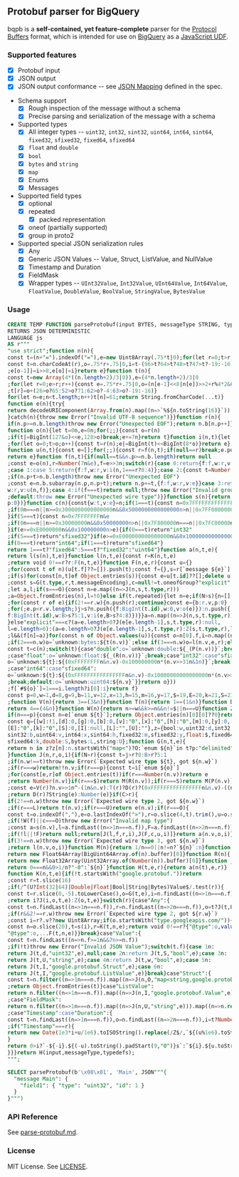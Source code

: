 ## Protobuf parser for BigQuery

bqpb is a **self-contained, yet feature-complete** parser for the [Protocol Buffers](https://protobuf.dev/) format, which is intended for use on [BigQuery](https://cloud.google.com/bigquery/) as a [JavaScript UDF](https://cloud.google.com/bigquery/docs/reference/standard-sql/user-defined-functions#javascript-udfs).

### Supported features

- [x] Protobuf input
- [x] JSON output
- [x] JSON output conformance -- see [JSON Mapping](https://protobuf.dev/programming-guides/proto3/#json) defined in the spec.
- Schema support
  - [x] Rough inspection of the message without a schema
  - [x] Precise parsing and serialization of the message with a schema
- Supported types
  - [x] All integer types -- `uint32`, `int32`, `sint32`, `uint64`, `int64`, `sint64`, `fixed32`, `sfixed32`, `fixed64`, `sfixed64`
  - [x] `float` and `double`
  - [x] `bool`
  - [x] `bytes` and `string`
  - [x] `map`
  - [x] Enums
  - [x] Messages
- Supported field types
  - [x] optional
  - [x] repeated
    - [x] packed representation
  - [x] oneof (partially supported)
  - [x] group in proto2
- Supported special JSON serialization rules
  - [x] Any
  - [x] Generic JSON Values -- Value, Struct, ListValue, and NullValue
  - [x] Timestamp and Duration
  - [x] FieldMask
  - [x] Wrapper types -- `UInt32Value`, `Int32Value`, `UInt64Value`, `Int64Value`, `FloatValue`, `DoubleValue`, `BoolValue`, `StringValue`, `BytesValue`

### Usage

```sql
CREATE TEMP FUNCTION parseProtobuf(input BYTES, messageType STRING, typedefs JSON)
RETURNS JSON DETERMINISTIC
LANGUAGE js
AS r"""
"use strict";function n(n){
const t=(n+"=").indexOf("="),e=new Uint8Array(.75*t|0);for(let r=0;t>r;r++){
const t=n.charCodeAt(r),o=.75*r+.75|0,i=t-(96>t?64>t?48>t?47>t?-19:-16:-4:65:71)<<2+r%4*2
;e[o-1]|=i>>8,e[o]|=i}return e}function t(n){
const t=new Array(4*((n.length+2)/3|0)),e=(4*n.length+2)/3|0
;for(let r=0;e>r;r++){const e=.75*r+.75|0,o=(n[e-1]<<8|n[e])>>2+r%4*2&63
;t[r]=o+(26>o?65:52>o?71:62>o?-4:63>o?-19:-16)}
for(let n=e;n<t.length;n++)t[n]=61;return String.fromCharCode(...t)}
function e(n){try{
return decodeURIComponent(Array.from(n).map((n=>`%${n.toString(16)}`)).join(""))
}catch(n){throw new Error("Invalid UTF-8 sequence")}}function r(n){
if(n.p>=n.b.length)throw new Error("Unexpected EOF");return n.b[n.p++]}
function o(n){let t=0n,e=0n;for(;;){const o=r(n)
;if(t|=BigInt(127&o)<<e,128>o)break;e+=7n}return t}function i(n,t){let e=0n
;for(let o=0;t>o;o++){const t=r(n);e|=BigInt(t)<<BigInt(8*o)}return e}
function u(n,t){const e=[];for(;;){const r=f(n,t);if(null==r)break;e.push(r)}
return e}function f(n,t){if(null==t&&n.p>=n.b.length)return null
;const e=o(n),r=Number(7n&e),f=e>>3n;switch(r){case 0:return{f:f,w:r,v:o(n)}
;case 1:case 5:return{f:f,w:r,v:i(n,1===r?8:4)};case 2:{const t=Number(o(n))
;if(n.p+t>n.b.length)throw new Error("Unexpected EOF")
;const e=n.b.subarray(n.p,n.p+t);return n.p+=t,{f:f,w:r,v:e}}case 3:return{f:f,
w:r,v:u(n,f)};case 4:if(f===t)return null;throw new Error("Invalid group")
;default:throw new Error("Unexpected wire type")}}function s(n){return u({b:n,
p:0})}function c(n){const{w:t,v:e}=n;if(1===t){const n=0x7FFFFFFFFFFFFFFFn&e
;if(0n===n||n>=0x3000000000000000n&&0x5000000000000000n>n||0x7FF0000000000000n===n||0x7FF8000000000000n===n)return"double"
}if(5===t){const n=0x7FFFFFFFn&e
;if(0n===n||n>=0x30000000n&&0x50000000n>n||0x7F800000n===n||0x7FC00000n===n)return"float"
}if(e>=0xE0000000n&&0x100000000n>e){if(0===t)return"int32"
;if(5===t)return"sfixed32"}if(e>=0xE000000000000000n&&0x10000000000000000n>e){
if(0===t)return"int64";if(1===t)return"sfixed64"}
return 1===t?"fixed64":5===t?"fixed32":"uint64"}function a(n,t,e){
return l(s(n),t,e)}function l(n,t,e){const r=K(n,t,e)
;return void 0!==r?r:F(n,t,e)}function F(n,e,r){const u={}
;for(const t of n)(u[t.f]??=[]).push(t);const f={},s=r[`message ${e}`]
;if(s)for(const[n,t]of Object.entries(s)){const e=u[t.id]??[];delete u[t.id]
;const s=G(t.type,r,t.messageEncoding),c=null!=t.oneofGroup?"explicit":t.fieldPresence??"explicit"
;let a,l;if(s===O){const n=e.map((n=>J(n,s,t.type,r)))
;a=Object.fromEntries(n),l=!0}else if(t.repeated){let n=e;if(N>s){n=[]
;for(const r of e){if(2!==r.w){n.push(r);continue}const e={b:r.v,p:0}
;for(;e.p<r.v.length;)j>s?n.push({f:BigInt(t.id),w:0,v:o(e)}):n.push({
f:BigInt(t.id),w:B>s?5:1,v:i(e,B>s?4:8)})}}a=n.map((n=>J(n,s,t.type,r))),l=!0
}else"explicit"===c?(a=e.length>0?J(e[e.length-1],s,t.type,r):null,
l=e.length>0):(a=e.length>0?J(e[e.length-1],s,t.type,r):Z(s,t.type,r),l=!0)
;l&&(f[n]=a)}for(const n of Object.values(u)){const o=n[0].f,i=n.map((n=>{let o
;if(2===n.w)o=`unknown:bytes:${t(n.v)}`;else if(3===n.w)o=l(n.v,e,r);else{
const t=c(n);switch(t){case"double":o=`unknown:double:${_(P(n.v))}`;break
;case"float":o=`unknown:float:${_(R(n.v))}`;break;case"int32":case"sfixed32":
o=`unknown:${t}:${(0xFFFFFFFFn&n.v)-0x100000000n*(n.v>>31n&1n)}`;break
;case"int64":case"sfixed64":
o=`unknown:${t}:${(0xFFFFFFFFFFFFFFFFn&n.v)-0x10000000000000000n*(n.v>>63n&1n)}`
;break;default:o=`unknown:uint64:${n.v}`}}return o}))
;f[`#${o}`]=1===i.length?i[0]:i}return f}
const p=0,w=1,d=8,g=9,b=11,v=12,x=13,h=15,m=16,y=17,$=19,E=20,k=21,S=23,I=24,O=25,L=26,U=27,A=28,j=16,B=20,N=24,C=28
;function V(n){return 3==(3&n)}function T(n){return 1==(1&n)}function D(n){
return 4==(4&n)}function W(n){return n>=w&&k>=n&&n!=$||n===U}function Z(n,t,e){
if(n===p){const n=e[`enum ${t}`];return Object.entries(n)[0][0]??0}return q[n]}
const q={[w]:!1,[d]:0,[g]:0,[b]:0,[v]:"0",[x]:"0",[h]:"0",[m]:0,[y]:0,[$]:0,
[E]:"0",[k]:"0",[S]:0,[I]:null,[L]:"",[U]:""},z={bool:w,uint32:d,int32:g,
sint32:b,uint64:v,int64:x,sint64:h,fixed32:m,sfixed32:y,float:$,fixed64:E,
sfixed64:k,double:S,bytes:L,string:U};function G(n,t,e){
return n in z?z[n]:n.startsWith("map<")?O:`enum ${n}`in t?p:"delimited"===e?A:I
}function J(n,r,o,i){if(N>r){const t=j>r?0:B>r?5:1
;if(n.w!==t)throw new Error(`Expected wire type ${t}, got ${n.w}`)
;if(r===w)return!!n.v;if(r===p){const t=i[`enum ${o}`]
;for(const[e,r]of Object.entries(t))if(r===Number(n.v))return e
;return Number(n.v)}if(r===$)return M(R(n.v));if(r===S)return M(P(n.v))
;const e=V(r)?n.v>>1n^-(1n&n.v):T(r)?D(r)?(0xFFFFFFFFFFFFFFFFn&n.v)-((n.v>>63n&1n)<<64n):(0xFFFFFFFFn&n.v)-((n.v>>31n&1n)<<32n):n.v
;return D(r)?String(e):Number(e)}if(C>r){
if(2!==n.w)throw new Error(`Expected wire type 2, got ${n.w}`)
;if(r===L)return t(n.v);if(r===U)return e(n.v);if(r===O){
const t=o.indexOf(","),e=o.lastIndexOf(">"),r=o.slice(4,t).trim(),u=o.slice(t+1,e).trim(),f=G(r,i),c=G(u,i)
;if(!W(f)||c===O)throw new Error("Invalid map type")
;const a=s(n.v),l=a.findLast((n=>1n===n.f)),F=a.findLast((n=>2n===n.f))
;if(!l||!F)return null;return[J(l,f,r,i),J(F,c,u,i)]}return a(n.v,o,i)}
if(3!==n.w)throw new Error(`Expected wire type 3, got ${n.w}`)
;return l(n.v,o,i)}function M(n){return 1/n==0||n!=n?`${n}`:n}function P(n){
return new Float64Array(BigUint64Array.of(n).buffer)[0]}function R(n){
return new Float32Array(Uint32Array.of(Number(n)).buffer)[0]}function _(n){
return 0===n&&0>1/n?"-0":`${n}`}function H(t,e,r){return a(n(t),e,r)}
function K(n,t,e){if(!t.startsWith("google.protobuf."))return
;const r=t.slice(16)
;if(/^(U?Int(32|64)|Double|Float|Bool|String|Bytes)Value$/.test(r)){
const t=r.slice(0,-5).toLowerCase(),o=G(t,e),i=n.findLast((n=>1n===n.f))
;return i?J(i,o,t,e):Z(o,t,e)}switch(r){case"Any":{
const t=n.findLast((n=>1n===n.f)),r=n.findLast((n=>2n===n.f)),o=t?J(t,U,"string",e):""
;if(r&&2!==r.w)throw new Error(`Expected wire type 2, got ${r.w}`)
;const i=r?.v??new Uint8Array;if(o.startsWith("type.googleapis.com/")){
const n=o.slice(20),t=s(i),r=K(t,n,e);return void 0!==r?{"@type":o,value:r}:{
"@type":o,...F(t,n,e)}}break}case"Value":{
const t=n.findLast((n=>n.f>=1n&&7n>=n.f))
;if(!t)throw new Error("Invalid JSON Value");switch(t.f){case 1n:
return J(t,d,"uint32",e),null;case 2n:return J(t,S,"bool",e);case 3n:
return J(t,U,"string",e);case 4n:return J(t,w,"bool",e);case 5n:
return J(t,I,"google.protobuf.Struct",e);case 6n:
return J(t,I,"google.protobuf.ListValue",e)}break}case"Struct":{
const t=n.filter((n=>1n===n.f)).map((n=>J(n,O,"map<string,google.protobuf.Value>",e)))
;return Object.fromEntries(t)}case"ListValue":
return n.filter((n=>1n===n.f)).map((n=>J(n,I,"google.protobuf.Value",e)))
;case"FieldMask":
return n.filter((n=>1n===n.f)).map((n=>J(n,U,"string",e))).map((n=>n.replace(/_([a-z])/g,((n,t)=>t.toUpperCase())))).join(",")
;case"Timestamp":case"Duration":{
const t=n.findLast((n=>1n===n.f)),o=n.findLast((n=>2n===n.f)),i=t?Number(J(t,x,"",e)):0,u=o?J(o,g,"",e):0
;if("Timestamp"===r){
return new Date(1e3*i+u/1e6).toISOString().replace(/Z$/,`${(u%1e6).toString().padStart(6,"0")}Z`)
}
return 0>i?`-${-i}.${(-u).toString().padStart(9,"0")}s`:`${i}.${u.toString().padStart(9,"0")}s`
}}}return H(input,messageType,typedefs);
""";

SELECT parseProtobuf(b'\x08\x01', 'Main', JSON"""{
  "message Main": {
    "field1": { "type": "uint32", "id": 1 }
  }
}""")
```

### API Reference

See [parse-protobuf.md](docs/parse-protobuf.md).

### License

MIT License. See [LICENSE](LICENSE).
